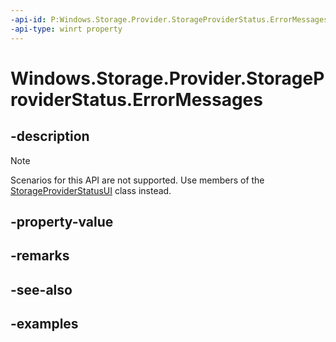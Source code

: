 ```yaml
---
-api-id: P:Windows.Storage.Provider.StorageProviderStatus.ErrorMessages
-api-type: winrt property
---
```


# Windows.Storage.Provider.StorageProviderStatus.ErrorMessages

<!--
public System.Collections.Generic.IReadOnlyList<Windows.Storage.Provider.StorageProviderError> ErrorMessages { get; }
-->

## -description

> [!NOTE]
> Scenarios for this API are not supported. Use members of the [StorageProviderStatusUI](storageproviderstatusui.md) class instead.

## -property-value

## -remarks

## -see-also

## -examples
